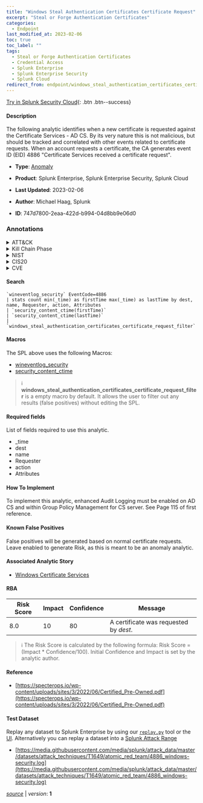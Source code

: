 ```yaml
---
title: "Windows Steal Authentication Certificates Certificate Request"
excerpt: "Steal or Forge Authentication Certificates"
categories:
  - Endpoint
last_modified_at: 2023-02-06
toc: true
toc_label: ""
tags:
  - Steal or Forge Authentication Certificates
  - Credential Access
  - Splunk Enterprise
  - Splunk Enterprise Security
  - Splunk Cloud
redirect_from: endpoint/windows_steal_authentication_certificates_certificate_request/
---
```




[Try in Splunk Security Cloud](https://www.splunk.com/en_us/cyber-security.html){: .btn .btn--success}

#### Description

The following analytic identifies when a new certificate is requested against the Certificate Services - AD CS. By its very nature this is not malicious, but should be tracked and correlated with other events related to certificate requests. When an account requests a certificate, the CA generates event ID (EID) 4886 &#34;Certificate Services received a certificate request&#34;.

- **Type**: [Anomaly](https://github.com/splunk/security_content/wiki/Detection-Analytic-Types)
- **Product**: Splunk Enterprise, Splunk Enterprise Security, Splunk Cloud

- **Last Updated**: 2023-02-06
- **Author**: Michael Haag, Splunk
- **ID**: 747d7800-2eaa-422d-b994-04d8bb9e06d0

### Annotations
<details>
  <summary>ATT&CK</summary>

<div markdown="1">

#### [ATT&CK](https://attack.mitre.org/)

| ID          | Technique   | Tactic         |
| ----------- | ----------- |--------------- |
| [T1649](https://attack.mitre.org/techniques/T1649/) | Steal or Forge Authentication Certificates | Credential Access |

</div>
</details>


<details>
  <summary>Kill Chain Phase</summary>

<div markdown="1">

* Actions on Objectives


</div>
</details>


<details>
  <summary>NIST</summary>

<div markdown="1">

* DE.CM



</div>
</details>

<details>
  <summary>CIS20</summary>

<div markdown="1">

* CIS 3
* CIS 5
* CIS 16



</div>
</details>

<details>
  <summary>CVE</summary>

<div markdown="1">


</div>
</details>


#### Search

```
`wineventlog_security` EventCode=4886 
| stats count min(_time) as firstTime max(_time) as lastTime by dest, name, Requester, action, Attributes 
| `security_content_ctime(firstTime)` 
| `security_content_ctime(lastTime)` 
| `windows_steal_authentication_certificates_certificate_request_filter`
```

#### Macros
The SPL above uses the following Macros:
* [wineventlog_security](https://github.com/splunk/security_content/blob/develop/macros/wineventlog_security.yml)
* [security_content_ctime](https://github.com/splunk/security_content/blob/develop/macros/security_content_ctime.yml)

> :information_source:
> **windows_steal_authentication_certificates_certificate_request_filter** is a empty macro by default. It allows the user to filter out any results (false positives) without editing the SPL.



#### Required fields
List of fields required to use this analytic.
* _time
* dest
* name
* Requester
* action
* Attributes



#### How To Implement
To implement this analytic, enhanced Audit Logging must be enabled on AD CS and within Group Policy Management for CS server. See Page 115 of first reference.
#### Known False Positives
False positives will be generated based on normal certificate requests. Leave enabled to generate Risk, as this is meant to be an anomaly analytic.

#### Associated Analytic Story
* [Windows Certificate Services](/stories/windows_certificate_services)




#### RBA

| Risk Score  | Impact      | Confidence   | Message      |
| ----------- | ----------- |--------------|--------------|
| 8.0 | 10 | 80 | A certificate was requested by $dest$. |


> :information_source:
> The Risk Score is calculated by the following formula: Risk Score = (Impact * Confidence/100). Initial Confidence and Impact is set by the analytic author.


#### Reference

* [https://specterops.io/wp-content/uploads/sites/3/2022/06/Certified_Pre-Owned.pdf](https://specterops.io/wp-content/uploads/sites/3/2022/06/Certified_Pre-Owned.pdf)



#### Test Dataset
Replay any dataset to Splunk Enterprise by using our [`replay.py`](https://github.com/splunk/attack_data#using-replaypy) tool or the [UI](https://github.com/splunk/attack_data#using-ui).
Alternatively you can replay a dataset into a [Splunk Attack Range](https://github.com/splunk/attack_range#replay-dumps-into-attack-range-splunk-server)

* [https://media.githubusercontent.com/media/splunk/attack_data/master/datasets/attack_techniques/T1649/atomic_red_team/4886_windows-security.log](https://media.githubusercontent.com/media/splunk/attack_data/master/datasets/attack_techniques/T1649/atomic_red_team/4886_windows-security.log)



[*source*](https://github.com/splunk/security_content/tree/develop/detections/endpoint/windows_steal_authentication_certificates_certificate_request.yml) \| *version*: **1**